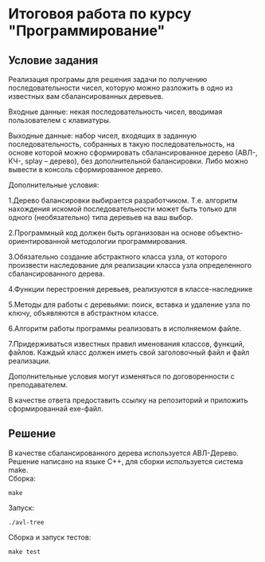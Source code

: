 # Итоговоя работа по курсу "Программирование"

## Условие задания
Реализация програмы для решения задачи по получению последовательности чисел, которую можно разложить в одно из известных вам сбалансированных деревьев.

Входные данные: некая последовательность чисел, вводимая пользователем с клавиатуры.

Выходные данные: набор чисел, входящих в заданную последовательность, собранных в такую последовательность, на основе которой можно сформировать сбалансированное дерево (АВЛ-, КЧ-, splay – дерево), без дополнительной балансировки. Либо можно вывести в консоль сформированное дерево.

Дополнительные условия:

1.Дерево балансировки выбирается разработчиком. Т.е. алгоритм нахождения искомой последовательности может быть только для одного (необязательно) типа деревьев на ваш выбор.

2.Программный код должен быть организован на основе объектно-ориентированной методологии программирования.

3.Обязательно создание абстрактного класса узла, от которого произвести наследование для реализации класса узла определенного сбалансированного дерева.

4.Функции перестроения деревьев, реализуются в классе-наследнике

5.Методы для работы с деревьями: поиск, вставка и удаление узла по ключу, объявляются  в абстрактном классе.

6.Алгоритм работы программы реализовать в исполняемом файле.

7.Придерживаться известных правил именования классов, функций, файлов. Каждый класс должен иметь свой заголовочный файл и файл реализации.

Дополнительные условия могут изменяться по договоренности с преподавателем.

В качестве ответа предоставить ссылку на репозиторий и приложить сформированнай exe-файл.

## Решение
В качестве сбалансированного дерева используется АВЛ-Дерево. Решение написано на языке С++, для сборки используется система make. \
Сборка:
```
make
```
Запуск:
```
./avl-tree
```
Сборка и запуск тестов:
```
make test
```
